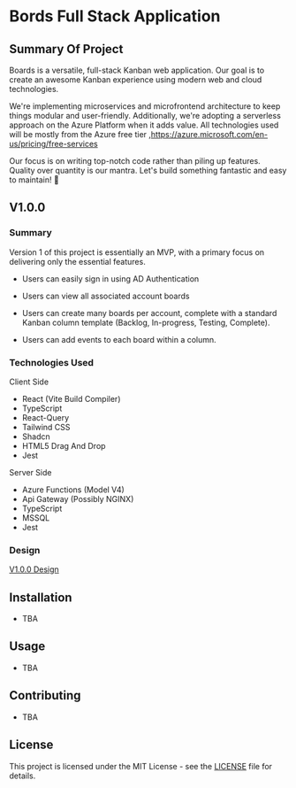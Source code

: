 # Bords Full Stack Application

## Summary Of Project

Boards is a versatile, full-stack Kanban web application. Our goal is to create an awesome Kanban experience using modern web and cloud technologies.

We're implementing microservices and microfrontend architecture to keep things modular and user-friendly. Additionally, we're adopting a serverless approach on the Azure Platform when it adds value. All technologies used will be mostly from the Azure free tier ,https://azure.microsoft.com/en-us/pricing/free-services

Our focus is on writing top-notch code rather than piling up features. Quality over quantity is our mantra. Let's build something fantastic and easy to maintain! 🚀

## V1.0.0
### Summary
Version 1 of this project is essentially an MVP, with a primary focus on delivering only the essential features.

- Users can easily sign in using AD Authentication

- Users can view all associated account boards

- Users can create many boards per account, complete with a standard Kanban column template (Backlog, In-progress, Testing, Complete).

- Users can add events to each board within a column.

### Technologies Used
Client Side
- React (Vite Build Compiler)
- TypeScript
- React-Query
- Tailwind CSS
- Shadcn
- HTML5 Drag And Drop
- Jest

Server Side
- Azure Functions (Model V4)
- Api Gateway (Possibly NGINX)
- TypeScript
- MSSQL 
- Jest

### Design

[V1.0.0 Design](./design/Design.md)


## Installation

- TBA

## Usage

- TBA


## Contributing

- TBA

## License

This project is licensed under the MIT License - see the [LICENSE](LICENSE) file for details.